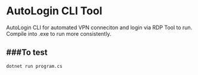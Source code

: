 # AutoLogin CLI Tool

AutoLogin CLI for automated VPN conneciton and login via RDP
Tool to run. Compile into .exe to run more consistently.

###To test
---
```
dotnet run program.cs
```


